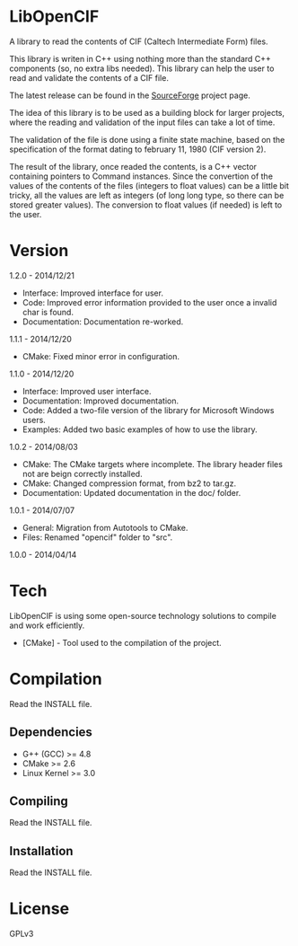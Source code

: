 LibOpenCIF
==========

A library to read the contents of CIF (Caltech Intermediate Form) files.

This library is writen in C++ using nothing more than the standard C++
components (so, no extra libs needed). This library can help the user to
read and validate the contents of a CIF file.

The latest release can be found in the [SourceForge] project page.

The idea of this library is to be used as a building block for larger
projects, where the reading and validation of the input files can take
a lot of time.

The validation of the file is done using a finite state machine, based on
the specification of the format dating to february 11, 1980 (CIF version
2).

The result of the library, once readed the contents, is a C++ vector
containing pointers to Command instances. Since the convertion of the
values of the contents of the files (integers to float values) can be a
little bit tricky, all the values are left as integers (of long long
type, so there can be stored greater values). The conversion to float
values (if needed) is left to the user.

Version
=======

1.2.0 - 2014/12/21

* Interface: Improved interface for user.
* Code: Improved error information provided to the user once a invalid char is found.
* Documentation: Documentation re-worked.

1.1.1 - 2014/12/20

* CMake: Fixed minor error in configuration.

1.1.0 - 2014/12/20

* Interface: Improved user interface.
* Documentation: Improved documentation.
* Code: Added a two-file version of the library for Microsoft Windows users.
* Examples: Added two basic examples of how to use the library.

1.0.2 - 2014/08/03

* CMake: The CMake targets where incomplete. The library header files not are beign correctly installed.
* CMake: Changed compression format, from bz2 to tar.gz.
* Documentation: Updated documentation in the doc/ folder.

1.0.1 - 2014/07/07

* General: Migration from Autotools to CMake.
* Files: Renamed "opencif" folder to "src".

1.0.0 - 2014/04/14

Tech
====

LibOpenCIF is using some open-source technology solutions to compile and work efficiently.

* [CMake] - Tool used to the compilation of the project.

Compilation
===========

Read the INSTALL file.

Dependencies
------------

- G++ (GCC) >= 4.8
- CMake >= 2.6
- Linux Kernel >= 3.0

Compiling
---------

Read the INSTALL file.

Installation
------------

Read the INSTALL file.

License
=======

GPLv3

[SourceForge]:https://sourceforge.net/projects/libopencif/
